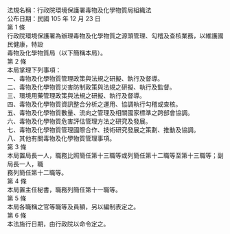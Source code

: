 法規名稱：行政院環境保護署毒物及化學物質局組織法  
公布日期：民國 105 年 12 月 23 日  
第 1 條  
行政院環境保護署為辦理毒物及化學物質之源頭管理、勾稽及查核業務，以維護國民健康，特設  
毒物及化學物質局（以下簡稱本局）。  
第 2 條  
本局掌理下列事項：  
一、毒物及化學物質管理政策與法規之研擬、執行及督導。  
二、毒物及化學物質災害防制政策與法規之研擬、執行及監督。  
三、環境用藥管理政策與法規之研擬、執行及督導。  
四、毒物及化學物質資訊整合分析之運用、協調執行勾稽或查核。  
五、毒物及化學物質數量、流向之管理及相關國家標準之跨部會協調。  
六、毒物及化學物質危害評估管理方法之研究及發展。  
七、毒物及化學物質管理國際合作、技術研究發展之策劃、推動及協調。  
八、其他有關毒物及化學物質管理事項。  
第 3 條  
本局置局長一人，職務比照簡任第十三職等或列簡任第十二職等至第十三職等；副局長一人，職  
務列簡任第十二職等。  
第 4 條  
本局置主任秘書，職務列簡任第十一職等。  
第 5 條  
本局各職稱之官等職等及員額，另以編制表定之。  
第 6 條  
本法施行日期，由行政院以命令定之。  


